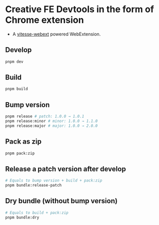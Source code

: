 # Creative FE Devtools in the form of Chrome extension

- A [vitesse-webext](https://github.com/antfu/vitesse-webext/) powered WebExtension.

## Develop

```bash
pnpm dev
```

## Build

```bash
pnpm build
```

## Bump version

```bash
pnpm release # patch: 1.0.0 → 1.0.1
pnpm release:minor # minor: 1.0.0 → 1.1.0
pnpm release:major # major: 1.0.0 → 2.0.0
```

## Pack as zip

```bash
pnpm pack:zip
```

## Release a patch version after develop

```bash
# Equals to bump version + build + pack:zip
pnpm bundle:release-patch
```

## Dry bundle (without bump version)

```bash
# Equals to build + pack:zip
pnpm bundle:dry
```
